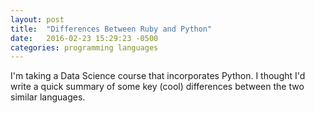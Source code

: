 ```yaml
---
layout: post
title:  "Differences Between Ruby and Python"
date:   2016-02-23 15:29:23 -0500
categories: programming languages
---
```

I'm taking a Data Science course that incorporates Python. I thought I'd write a quick summary of some key (cool) differences between the two similar languages.